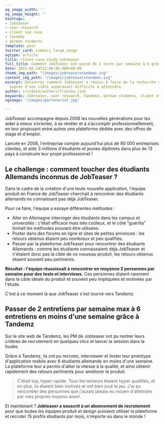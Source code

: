 ```yaml
---
og_image_width: ''
og_image_height: ''
hashtags:
- Jobteaser
- user research
- client use case
- Tandemz
- German students
template: post
twitter_card: summary_large_image
ogtype: article
title: client-case-study-jobteaser
full_title: Comment JobTeaser est passé de 2 tests par semaine à 6 grâce à Tandemz
date: 2021-05-24T22:00:00.000+00:00
thumb_img_path: "/images/jobteaserxtandemz.svg"
content_img_path: "/images/jobteaserxtandemz.svg"
excerpt: Découvrez comment Jobteaser a réussi à faire de la recherche utilisateur
  auprès d'une cible auparavant difficile à atteindre.
author: src/data/authors/francew.json
keywords: Jobteaser, user research, Tandemz, German students, client use cas
ogimage: "/images/partenariat.jpg"

---
```

JobTeaser accompagne depuis 2008 les nouvelles générations pour les aider à mieux s’orienter, à se révéler et à s’accomplir professionnellement, en leur proposant entre autres une plateforme dédiée avec des offres de stage et d'emploi.

Lancée en 2008, l'entreprise compte aujourd'hui plus de 80 000 entreprises clientes, et aide 3 millions d'étudiants et jeunes diplômés dans plus de 13 pays à construire leur projet professionnel !

## Le challenge : comment toucher des étudiants Allemands inconnus de JobTeaser ?

Dans le cadre de la création d'une toute nouvelle application, l'équipe produit en France de JobTeaser cherchait à rencontrer des étudiants allemands ne connaissant pas déjà JobTeaser.

Pour ce faire, l'équipe a essayé différentes méthodes :

* Aller en Allemagne interroger des étudiants dans les campus et universités : c'était efficace mais très coûteux, et le côté "guerilla" limitait les méthodes pouvant être utilisées.
* Poster dans des forums en ligne et sites de petites annonces : les retours obtenus étaient peu nombreux et peu qualifiés.
* Passer par la plateforme JobTeaser pour rencontrer des étudiants Allemands : comme les étudiants connaissaient déjà JobTeaser et n'étaient donc pas la cible de ce nouveau produit, les retours obtenus étaient souvent peu pertinents.

**Résultat : l'équipe réussissait à rencontrer en moyenne 2 personnes par semaine pour des tests et interviews.** Ces personnes étaient rarement dans la cible idéale du produit et souvent peu impliquées et motivées par l'étude.

C'est à ce moment là que JobTeaser s'est tourné vers Tandemz

## Passer de 2 entretiens par semaine max à 6 entretiens en moins d'une semaine grâce à Tandemz

Sur le site web de Tandemz, les PM de Jobteaser ont pu rentrer leurs critères de recrutement en quelques clics et lancer la session dans la foulée.

Grâce à Tandemz, ils ont pu recruter, interviewer et tester leur prototype d'application mobile avec 6 étudiants allemands en moins d'une semaine. La plateforme leur a permis d'allier la vitesse à la qualité, et ainsi obtenir rapidement des retours pertinents pour améliorer le produit.

> C'était top, hyper rapide. Tous les testeurs étaient hyper qualifiés, et en plus, ils étaient bien motivés et ont bien joué le jeu. J'ai pu rencontrer des personnes que j'aurais jamais eu moyen d'atteindre par mes propres moyens avant.

Et maintenant ? **Jobteaser a souscrit à un abonnement de recrutement** pour que toutes les équipes produit et design puissent utiliser la plateforme et recruter 15 profils étudiants par mois, n'importe où dans le monde !